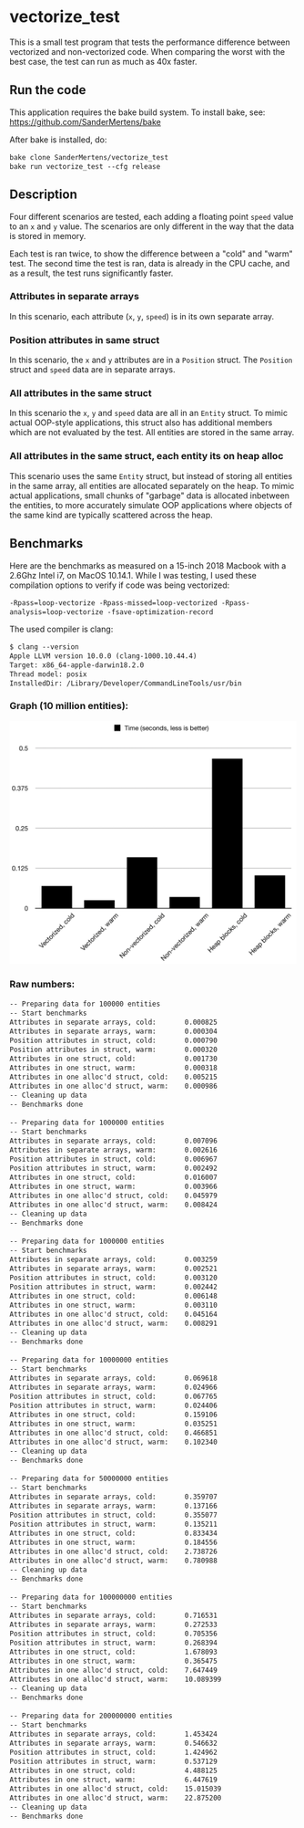 # vectorize_test
This is a small test program that tests the performance difference between vectorized
and non-vectorized code. When comparing the worst with the best case, the test can
run as much as 40x faster.

## Run the code
This application requires the bake build system. To install bake, see:
https://github.com/SanderMertens/bake

After bake is installed, do:
```
bake clone SanderMertens/vectorize_test
bake run vectorize_test --cfg release
```

## Description
Four different scenarios are tested, each adding a floating point `speed` 
value to an `x` and `y` value. The scenarios are only different in the way that
the data is stored in memory.

Each test is ran twice, to show the difference between a "cold" and "warm" test.
The second time the test is ran, data is already in the CPU cache, and as a
result, the test runs significantly faster.

### Attributes in separate arrays
In this scenario, each attribute (`x`, `y`, `speed`) is in its own separate array.

### Position attributes in same struct
In this scenario, the `x` and `y` attributes are in a `Position` struct. The
`Position` struct and `speed` data are in separate arrays.

### All attributes in the same struct
In this scenario the `x`, `y` and `speed` data are all in an `Entity` struct. To
mimic actual OOP-style applications, this struct also has additional members
which are not evaluated by the test. All entities are stored in the same array.

### All attributes in the same struct, each entity its on heap alloc
This scenario uses the same `Entity` struct, but instead of storing all entities
in the same array, all entities are allocated separately on the heap. To mimic
actual applications, small chunks of "garbage" data is allocated inbetween the
entities, to more accurately simulate OOP applications where objects of the same
kind are typically scattered across the heap.

## Benchmarks
Here are the benchmarks as measured on a 15-inch 2018 Macbook with a 2.6Ghz 
Intel i7, on MacOS 10.14.1. While I was testing, I used these compilation options
to verify if code was being vectorized:

```
-Rpass=loop-vectorize -Rpass-missed=loop-vectorized -Rpass-analysis=loop-vectorize -fsave-optimization-record
```

The used compiler is clang:

```
$ clang --version
Apple LLVM version 10.0.0 (clang-1000.10.44.4)
Target: x86_64-apple-darwin18.2.0
Thread model: posix
InstalledDir: /Library/Developer/CommandLineTools/usr/bin
```

### Graph (10 million entities):
![benchmarks](images/benchmark.png)

### Raw numbers:
```
-- Preparing data for 100000 entities
-- Start benchmarks
Attributes in separate arrays, cold:       0.000825
Attributes in separate arrays, warm:       0.000304
Position attributes in struct, cold:       0.000790
Position attributes in struct, warm:       0.000320
Attributes in one struct, cold:            0.001730
Attributes in one struct, warm:            0.000318
Attributes in one alloc'd struct, cold:    0.005215
Attributes in one alloc'd struct, warm:    0.000986
-- Cleaning up data
-- Benchmarks done

-- Preparing data for 1000000 entities
-- Start benchmarks
Attributes in separate arrays, cold:       0.007096
Attributes in separate arrays, warm:       0.002616
Position attributes in struct, cold:       0.006967
Position attributes in struct, warm:       0.002492
Attributes in one struct, cold:            0.016007
Attributes in one struct, warm:            0.003966
Attributes in one alloc'd struct, cold:    0.045979
Attributes in one alloc'd struct, warm:    0.008424
-- Cleaning up data
-- Benchmarks done

-- Preparing data for 1000000 entities
-- Start benchmarks
Attributes in separate arrays, cold:       0.003259
Attributes in separate arrays, warm:       0.002521
Position attributes in struct, cold:       0.003120
Position attributes in struct, warm:       0.002442
Attributes in one struct, cold:            0.006148
Attributes in one struct, warm:            0.003110
Attributes in one alloc'd struct, cold:    0.045164
Attributes in one alloc'd struct, warm:    0.008291
-- Cleaning up data
-- Benchmarks done

-- Preparing data for 10000000 entities
-- Start benchmarks
Attributes in separate arrays, cold:       0.069618
Attributes in separate arrays, warm:       0.024966
Position attributes in struct, cold:       0.067765
Position attributes in struct, warm:       0.024406
Attributes in one struct, cold:            0.159106
Attributes in one struct, warm:            0.035251
Attributes in one alloc'd struct, cold:    0.466851
Attributes in one alloc'd struct, warm:    0.102340
-- Cleaning up data
-- Benchmarks done

-- Preparing data for 50000000 entities
-- Start benchmarks
Attributes in separate arrays, cold:       0.359707
Attributes in separate arrays, warm:       0.137166
Position attributes in struct, cold:       0.355077
Position attributes in struct, warm:       0.135211
Attributes in one struct, cold:            0.833434
Attributes in one struct, warm:            0.184556
Attributes in one alloc'd struct, cold:    2.738726
Attributes in one alloc'd struct, warm:    0.780988
-- Cleaning up data
-- Benchmarks done

-- Preparing data for 100000000 entities
-- Start benchmarks
Attributes in separate arrays, cold:       0.716531
Attributes in separate arrays, warm:       0.272533
Position attributes in struct, cold:       0.705356
Position attributes in struct, warm:       0.268394
Attributes in one struct, cold:            1.678093
Attributes in one struct, warm:            0.365475
Attributes in one alloc'd struct, cold:    7.647449
Attributes in one alloc'd struct, warm:    10.089399
-- Cleaning up data
-- Benchmarks done

-- Preparing data for 200000000 entities
-- Start benchmarks
Attributes in separate arrays, cold:       1.453424
Attributes in separate arrays, warm:       0.546632
Position attributes in struct, cold:       1.424962
Position attributes in struct, warm:       0.537129
Attributes in one struct, cold:            4.488125
Attributes in one struct, warm:            6.447619
Attributes in one alloc'd struct, cold:    15.015039
Attributes in one alloc'd struct, warm:    22.875200
-- Cleaning up data
-- Benchmarks done
```
